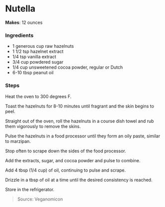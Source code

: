 Nutella
=======

**Makes**: 12 ounces

### Ingredients
- 1 generous cup raw hazelnuts
- 1 1/2 tsp hazelnet extract
- 1/4 tsp vanilla extract
- 3/4 cup powdered sugar
- 1/4 cup unsweetened cocoa powder, regular or Dutch
- 6-10 tbsp peanut oil

### Steps
Heat the oven to 300 degrees F.

Toast the hazelnuts for 8-10 minutes until fragrant and the skin begins to peel.

Straight out of the oven, roll the hazelnuts in a course dish towel and rub them vigorously to remove the skins.

Pulse the hazelnuts in a food processor until they form an oily paste, similar to marzipan.

Stop often to scrape down the sides of the food processor.

Add the extracts, sugar, and cocoa powder and pulse to combine.

Add 4 tbsp (1/4 cup) of oil, continuing to pulse and scrape.

Drizzle in a tbsp of oil at a time until the desired consistency is reached.

Store in the refrigerator.

> Source: Veganomicon
